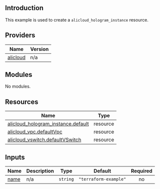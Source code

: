 ## Introduction

This example is used to create a `alicloud_hologram_instance` resource.

<!-- BEGIN_TF_DOCS -->
## Providers

| Name | Version |
|------|---------|
| <a name="provider_alicloud"></a> [alicloud](#provider\_alicloud) | n/a |

## Modules

No modules.

## Resources

| Name | Type |
|------|------|
| [alicloud_hologram_instance.default](https://registry.terraform.io/providers/aliyun/alicloud/latest/docs/resources/hologram_instance) | resource |
| [alicloud_vpc.defaultVpc](https://registry.terraform.io/providers/aliyun/alicloud/latest/docs/resources/vpc) | resource |
| [alicloud_vswitch.defaultVSwitch](https://registry.terraform.io/providers/aliyun/alicloud/latest/docs/resources/vswitch) | resource |

## Inputs

| Name | Description | Type | Default | Required |
|------|-------------|------|---------|:--------:|
| <a name="input_name"></a> [name](#input\_name) | n/a | `string` | `"terraform-example"` | no |
<!-- END_TF_DOCS -->    